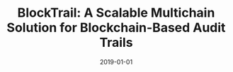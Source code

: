 ---
title: "BlockTrail: A Scalable Multichain Solution for Blockchain-Based Audit Trails"
collection: publications
permalink: /publication/2019-01-01-BlockTrail-A-Scalable-Multichain-Solution-for-Blockchain-Based-Audit-Trails
date: 2019-01-01
venue: 'In the proceedings of 2019 IEEE International Conference on Communications, ICC 2019, Shanghai, China, May 20-24, 2019'
paperurl: 'https://doi.org/10.1109/ICC.2019.8761448'
citation: ' Ashar Ahmad,  Muhammad Saad,  Laurent Njilla,  Charles Kamhoua,  Mostafa Bassiouni,  David Mohaisen, &quot;BlockTrail: A Scalable Multichain Solution for Blockchain-Based Audit Trails.&quot; In the proceedings of 2019 IEEE International Conference on Communications, ICC 2019, Shanghai, China, 2019.'
---